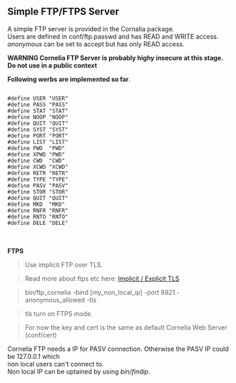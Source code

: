 <html>
<body>

<h2>Simple FTP/FTPS Server</h2>
A simple FTP server is provided in the Cornalia package.</br>
Users are defined in conf/ftp.passwd and has READ and WRITE access.<br/>
<i>anonymous</i> can be set to accept but has only READ access.
<p>
<b>WARNING Cornelia FTP Server is probably highy insecure at this stage. Do not use in a public context</b><p>
<b>Following werbs are implemented so far</b>.<br/>

<pre>
<code>
#define USER "USER"
#define PASS "PASS"
#define STAT "STAT"
#define NOOP "NOOP"
#define QUIT "QUIT"
#define SYST "SYST"
#define PORT "PORT"
#define LIST "LIST"
#define PWD  "PWD"
#define XPWD "PWD"
#define CWD  "CWD"
#define XCWD "XCWD"
#define RETR "RETR"
#define TYPE "TYPE"
#define PASV "PASV"
#define STOR "STOR"
#define QUIT "QUIT"
#define MKD  "MKD"
#define RNFR "RNFR"
#define RNTO "RNTO"
#define DELE "DELE"
</code>
</pre>
<br>
<b>FTPS</b><br>

>Use implicit FTP over TLS.

>Read more about ftps etc here: <a href="https://www.sharetru.com/blog/explicit-ftps-vs-implicit-ftps-what-you-need-to-know">Implicit / Explicit TLS</a>

>bin/ftp_cornelia -bind [my_non_local_ip] -port 8821 -anonymous_allowed -tls

>tls turn on FTPS mode.

<p>

>For now the key and cert is the same as default Cornelia Web Server (conf/cert)

<p>

Cornelia FTP needs a IP for PASV connection. Otherwise the PASV IP could be 127.0.0.1 which<br/>
non local users can't connect to.<br>
Non local IP can be uptained by using <i>bin/findip</i>.

</body>
<html>
